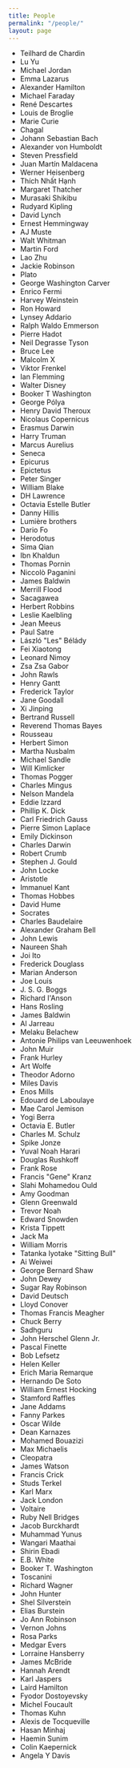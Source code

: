 ```yaml
---
title: People
permalink: "/people/"
layout: page
---
```


- Teilhard de Chardin
- Lu Yu
- Michael Jordan
- Emma Lazarus
- Alexander Hamilton
- Michael Faraday
- René Descartes
- Louis de Broglie
- Marie Curie
- Chagal
- Johann Sebastian Bach
- Alexander von Humboldt
- Steven Pressfield
- Juan Martín Maldacena
- Werner Heisenberg
- Thích Nhất Hạnh
- Margaret Thatcher
- Murasaki Shikibu
- Rudyard Kipling
- David Lynch
- Ernest Hemmingway
- AJ Muste
- Walt Whitman
- Martin Ford
- Lao Zhu
- Jackie Robinson
- Plato
- George Washington Carver
- Enrico Fermi
- Harvey Weinstein
- Ron Howard
- Lynsey Addario
- Ralph Waldo Emmerson
- Pierre Hadot
- Neil Degrasse Tyson
- Bruce Lee
- Malcolm X
- Viktor Frenkel
- Ian Flemming
- Walter Disney
- Booker T Washington
- George Pólya
- Henry David Theroux
- Nicolaus Copernicus
- Erasmus Darwin
- Harry Truman
- Marcus Aurelius
- Seneca
- Epicurus
- Epictetus
- Peter Singer
- William Blake
- DH Lawrence
- Octavia Estelle Butler
- Danny Hillis
- Lumière brothers
- Dario Fo
- Herodotus
- Sima Qian
- Ibn Khaldun
- Thomas Pornin
- Niccolò Paganini
- James Baldwin
- Merrill Flood
- Sacagawea
- Herbert Robbins
- Leslie Kaelbling
- Jean Meeus
- Paul Satre
- László "Les" Bélády
- Fei Xiaotong
- Leonard Nimoy
- Zsa Zsa Gabor
- John Rawls
- Henry Gantt
- Frederick Taylor
- Jane Goodall
- Xi Jinping
- Bertrand Russell
- Reverend Thomas Bayes
- Rousseau
- Herbert Simon
- Martha Nusbalm
- Michael Sandle
- Will Kimlicker
- Thomas Pogger
- Charles Mingus
- Nelson Mandela
- Eddie Izzard
- Phillip K. Dick
- Carl Friedrich Gauss
- Pierre Simon Laplace
- Emily Dickinson
- Charles Darwin
- Robert Crumb
- Stephen J. Gould
- John Locke
- Aristotle
- Immanuel Kant
- Thomas Hobbes
- David Hume
- Socrates
- Charles Baudelaire
- Alexander Graham Bell
- John Lewis
- Naureen Shah
- Joi Ito
- Frederick Douglass
- Marian Anderson
- Joe Louis
- J. S. G. Boggs
- Richard I'Anson
- Hans Rosling
- James Baldwin
- Al Jarreau
- Melaku Belachew
- Antonie Philips van Leeuwenhoek
- John Muir
- Frank Hurley
- Art Wolfe
- Theodor Adorno
- Miles Davis
- Enos Mills
- Edouard de Laboulaye
- Mae Carol Jemison
- Yogi Berra
- Octavia E. Butler
- Charles M. Schulz
- Spike Jonze
- Yuval Noah Harari
- Douglas Rushkoff
- Frank Rose
- Francis "Gene" Kranz
- Slahi Mohamedou Ould
- Amy Goodman
- Glenn Greenwald
- Trevor Noah
- Edward Snowden
- Krista Tippett
- Jack Ma
- William Morris
- Tatanka Iyotake "Sitting Bull"
- Ai Weiwei
- George Bernard Shaw
- John Dewey
- Sugar Ray Robinson
- David Deutsch
- Lloyd Conover
- Thomas Francis Meagher
- Chuck Berry
- Sadhguru
- John Herschel Glenn Jr.
- Pascal Finette
- Bob Lefsetz
- Helen Keller
- Erich Maria Remarque
- Hernando De Soto
- William Ernest Hocking
- Stamford Raffles
- Jane Addams
- Fanny Parkes
- Oscar Wilde
- Dean Karnazes
- Mohamed Bouazizi
- Max Michaelis
- Cleopatra
- James Watson
- Francis Crick
- Studs Terkel
- Karl Marx
- Jack London
- Voltaire
- Ruby Nell Bridges
- Jacob Burckhardt
- Muhammad Yunus
- Wangari Maathai
- Shirin Ebadi
- E.B. White
- Booker T. Washington
- Toscanini
- Richard Wagner
- John Hunter
- Shel Silverstein
- Elias Burstein
- Jo Ann Robinson
- Vernon Johns
- Rosa Parks
- Medgar Evers
- Lorraine Hansberry
- James McBride
- Hannah Arendt
- Karl Jaspers
- Laird Hamilton
- Fyodor Dostoyevsky
- Michel Foucault
- Thomas Kuhn
- Alexis de Tocqueville
- Hasan Minhaj
- Haemin Sunim
- Colin Kaepernick
- Angela Y Davis